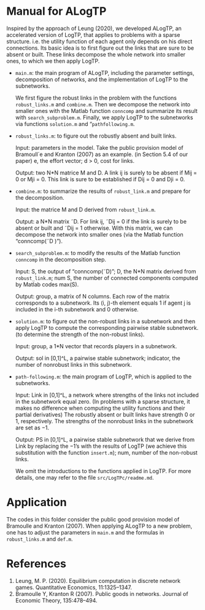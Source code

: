# Manual for ALogTP
Inspired by the approach of Leung (2020), we developed ALogTP, an accelerated version of LogTP, that applies to problems with a sparse structure.
i.e. the utility function of each agent only depends on his direct connections. 
Its basic idea is to first figure out the links that are sure to be absent or built. These links decompose the whole network into smaller ones, to which we then apply LogTP.

- `main.m`: the main program of ALogTP, including the parameter settings, decomposition
of networks, and the implementation of LogTP to the subnetworks.

  We first figure the robust links in the problem with the functions `robust_links.m`
and `combine.m`. Then we decompose the network into smaller ones with the Matlab
function `conncomp` and summarize its result with `search_subproblem.m`. Finally,
we apply LogTP to the subnetworks via functions `solution.m` and “`pathfollowing.m`.

- `robust_links.m`: to figure out the robustly absent and built links.
  
  Input: parameters in the model. Take the public provision model of Bramoull´e and
  Kranton (2007) as an example. (in Section 5.4 of our paper) e, the effort
  vector; d > 0, cost for links.
  
  Output: two N*N matrice M and D. A link ij is surely to be absent if
  Mij = 0 or Mji = 0. This link is sure to be established if Dij = 0 and Dji = 0.
  
- `combine.m`: to summarize the results of `robust_link.m` and prepare for the
  decomposition.
  
  Input: the matrice M and D derived from `robust_link.m`.
  
  Output: a N*N matrix ˜D. For link ij, ˜Dij = 0 if the link is surely to be absent
  or built and ˜Dij = 1 otherwise. With this matrix, we can decompose the network
  into smaller ones (via the Matlab function “conncomp(˜D )”).
  
- `search_subproblem.m`: to modify the results of the Matlab function `conncomp`
  in the decomposition step.

  Input: S, the output of “conncomp(˜D)”; D, the N*N matrix derived from `robust_link.m`; num S, the number of connected components computed by Matlab
  codes max(S).
  
  Output: group, a matrix of N columns. Each row of the matrix corresponds to
  a subnetwork. Its (i, j)-th element equals 1 if agent j is included in the i-th
  subnetwork and 0 otherwise.
  
- `solution.m`: to figure out the non-robust links in a subnetwork and then apply
  LogTP to compute the corresponding pairwise stable subnetwork. (to determine
  the strength of the non-robust links).
  
  Input: group, a 1*N vector that records players in a subnetwork.

  Output: sol in [0,1]^L, a pairwise stable subnetwork; indicator, the number of nonrobust
  links in this subnetwork.
  
- `path-following.m`: the main program of LogTP, which is applied to the subnetworks.
 
  Input: Link in [0,1]^L, a network where strengths of the links not included in the
  subnetwork equal zero. (In problems with a sparse structure, it makes no difference
  when computing the utility functions and their partial derivatives) The robustly
  absent or built links have strength 0 or 1, respectively. The strengths of the nonrobust
  links in the subnetwork are set as −1.

  Output: PS in [0,1]^L, a pairwise stable subnetwork that we derive from Link by replacing
  the −1’s with the results of LogTP (we achieve this substitution with the function `insert.m`); num, number of the non-robust links.

  We omit the introductions to the functions applied in LogTP. For more details, one may refer to the file `src/LogTPc/readme.md`.

# Application

The codes in this folder consider the public good provision model of Bramoulle and Kranton (2007). When applying ALogTP to a new problem, one has to adjust the parameters in `main.m` and the formulas in `robust_links.m` and `def.m`.

# References
1. Leung, M. P. (2020). Equilibrium computation in discrete network games. Quantitative Economics, 11:1325–1347.
2. Bramoulle Y, Kranton R (2007). Public goods in networks. Journal of Economic Theory, 135:478–494.
